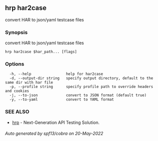 ## hrp har2case

convert HAR to json/yaml testcase files

### Synopsis

convert HAR to json/yaml testcase files

```
hrp har2case $har_path... [flags]
```

### Options

```
  -h, --help                help for har2case
  -d, --output-dir string   specify output directory, default to the same dir with har file
  -p, --profile string      specify profile path to override headers and cookies
  -j, --to-json             convert to JSON format (default true)
  -y, --to-yaml             convert to YAML format
```

### SEE ALSO

* [hrp](hrp.md)	 - Next-Generation API Testing Solution.

###### Auto generated by spf13/cobra on 20-May-2022
